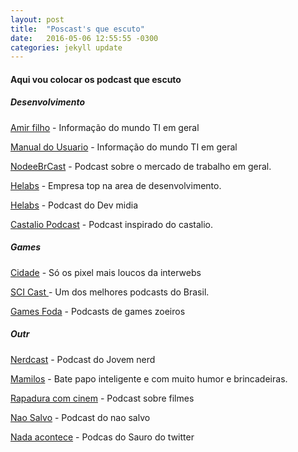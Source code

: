 ```yaml
---
layout: post
title:  "Poscast's que escuto"
date:   2016-05-06 12:55:55 -0300
categories: jekyll update
---
```


#### Aqui vou colocar os podcast que escuto


##### Desenvolvimento

[Amir filho](http://foocast.io/) - Informação do mundo TI em geral


[Manual do Usuario](http://www.buzzsprout.com/10363.rss) - Informação do mundo TI em geral

[NodeeBrCast](https://soundcloud.com/nodebr/nodebrcast1) - Podcast sobre o mercado de trabalho em geral.

[Helabs](https://soundcloud.com/helabspodcast) - Empresa top na area de desenvolvimento.

[Helabs](http://www.devmedia.com.br/bootstrap-ou-materialize/34594?utm_content=buffer8fd6a&utm_medium=social&utm_source=facebook.com&utm_campaign=buffer) - Podcast do Dev midia

[Castalio Podcast](http://castalio.info/episodio-70-bruno-rocha-flask-e-veganismo.html) - Podcast inspirado do castalio.

##### Games


[Cidade](http://cidadegamer.com.br/) - Só os pixel mais loucos da interwebs

[SCI Cast ](http://deviante.com.br/podcasts/) - Um dos melhores podcasts do Brasil.

[Games Foda](http://www.gamesfoda.net/feed/podcast) - Podcasts de games zoeiros


##### Outr


[Nerdcast](https://jovemnerd.com.br/nerdcast/) - Podcast do Jovem nerd

[Mamilos](http://www.b9.com.br/podcasts/mamilos/) - Bate papo inteligente e com muito humor e brincadeiras.


[Rapadura com cinem](http://cinemacomrapadura.com.br/rapaduracast-podcast/) - Podcast sobre filmes



[Nao Salvo](http://www.naosalvo.com.br/category/nao-ouvo/) - Podcast do nao salvo


[Nada acontece](http://feeds.feedburner.com/nadaacontece) - Podcas do Sauro do twitter

